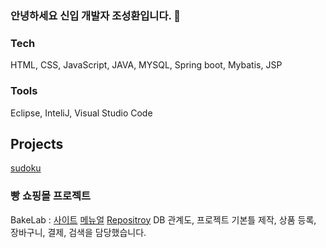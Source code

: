 ### 안녕하세요 신입 개발자 조성환입니다. 👋

### Tech
HTML, CSS, JavaScript, JAVA, MYSQL, Spring boot, Mybatis, JSP

### Tools
Eclipse, InteliJ, Visual Studio Code

## Projects
[sudoku](https://github.com/BlueDestinyUnit/sudoku)

### 빵 쇼핑몰 프로젝트
BakeLab : [사이트](http://ec2-3-39-22-132.ap-northeast-2.compute.amazonaws.com:8080)
[메뉴얼](./BakeLab.pdf)
[Repositroy](https://github.com/BlueDestinyUnit/BakeLab)
DB 관계도, 프로젝트 기본틀 제작, 상품 등록, 장바구니, 결제,  검색을 담당했습니다.

<!--
**BlueDestinyUnit/BlueDestinyUnit** is a ✨ _special_ ✨ repository because its `README.md` (this file) appears on your GitHub profile.

Here are some ideas to get you started:

- 🔭 I’m currently working on ...
- 🌱 I’m currently learning ...
- 👯 I’m looking to collaborate on ...
- 🤔 I’m looking for help with ...
- 💬 Ask me about ...
- 📫 How to reach me: ...
- 😄 Pronouns: ...
- ⚡ Fun fact: ...
-->
